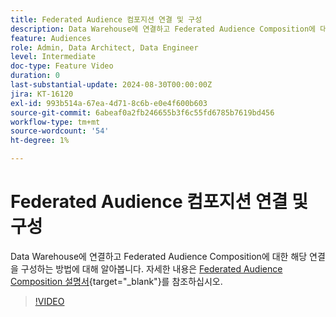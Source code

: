 ```yaml
---
title: Federated Audience 컴포지션 연결 및 구성
description: Data Warehouse에 연결하고 Federated Audience Composition에 대한 해당 연결을 구성하는 방법에 대해 알아봅니다.
feature: Audiences
role: Admin, Data Architect, Data Engineer
level: Intermediate
doc-type: Feature Video
duration: 0
last-substantial-update: 2024-08-30T00:00:00Z
jira: KT-16120
exl-id: 993b514a-67ea-4d71-8c6b-e0e4f600b603
source-git-commit: 6abeaf0a2fb246655b3f6c55fd6785b7619bd456
workflow-type: tm+mt
source-wordcount: '54'
ht-degree: 1%

---
```


# Federated Audience 컴포지션 연결 및 구성

Data Warehouse에 연결하고 Federated Audience Composition에 대한 해당 연결을 구성하는 방법에 대해 알아봅니다. 자세한 내용은 [Federated Audience Composition 설명서](https://experienceleague.adobe.com/ko/docs/federated-audience-composition/using/home){target="_blank"}를 참조하십시오.

>[!VIDEO](https://video.tv.adobe.com/v/3433246/?learn=on&enablevpops)

